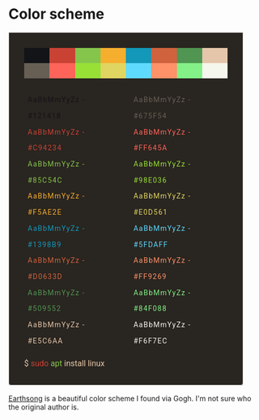 # Color scheme

![Earthsong color scheme](gogh.png)

[Earthsong](https://github.com/Gogh-Co/Gogh/blob/master/themes/Earthsong.yml) is a beautiful color scheme I found via Gogh. I'm not sure who the original author is.